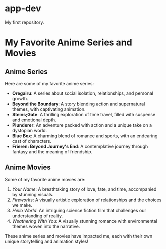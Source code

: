 # app-dev
My first repository.

# My Favorite Anime Series and Movies

## Anime Series

Here are some of my favorite anime series:

- **Oregairu**: A series about social isolation, relationships, and personal growth.
- **Beyond the Boundary**: A story blending action and supernatural themes, with captivating animation.
- **Steins;Gate**: A thrilling exploration of time travel, filled with suspense and emotional depth.
- **Plunderer**: An adventure packed with action and a unique take on a dystopian world.
- **Blue Box**: A charming blend of romance and sports, with an endearing cast of characters.
- **Frieren: Beyond Journey's End**: A contemplative journey through fantasy and the meaning of friendship.

## Anime Movies

Some of my favorite anime movies are:

1. *Your Name*: A breathtaking story of love, fate, and time, accompanied by stunning visuals.
2. *Fireworks*: A visually artistic exploration of relationships and the choices we make.
3. *Hello World*: An intriguing science fiction film that challenges our understanding of reality.
4. *Weathering With You*: A visually stunning romance with environmental themes woven into the narrative.

These anime series and movies have impacted me, each with their own unique storytelling and animation styles!
